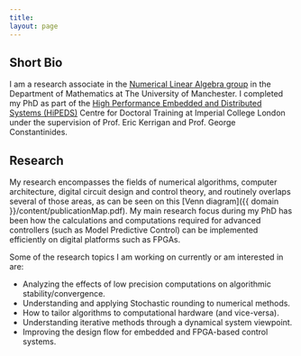 ```yaml
---
title:
layout: page
---
```


## Short Bio

I am a research associate in the [Numerical Linear Algebra group](https://nla-group.org/) in the Department of Mathematics at The University of Manchester. I completed my PhD as part of the [High Performance Embedded and Distributed Systems (HiPEDS)](http://wp.doc.ic.ac.uk/hipeds/) Centre for Doctoral Training at Imperial College London under the supervision of Prof. Eric Kerrigan and Prof. George Constantinides.

## Research

My research encompasses the fields of numerical algorithms, computer architecture, digital circuit design and control theory, and routinely overlaps several of those areas, as can be seen on this [Venn diagram]({{ domain }}/content/publicationMap.pdf).
My main research focus during my PhD has been how the calculations and computations required for advanced controllers (such as Model Predictive Control) can be implemented efficiently on digital platforms such as FPGAs.

<p class="list_header">Some of the research topics I am working on currently or am interested in are:</p>
<ul class="list_header">
   <li>Analyzing the effects of low precision computations on algorithmic stability/convergence.</li>
   <li>Understanding and applying Stochastic rounding to numerical methods.</li>
   <li>How to tailor algorithms to computational hardware (and vice-versa).</li>
   <li>Understanding iterative methods through a dynamical system viewpoint.</li>
   <li>Improving the design flow for embedded and FPGA-based control systems.</li>
</ul>
